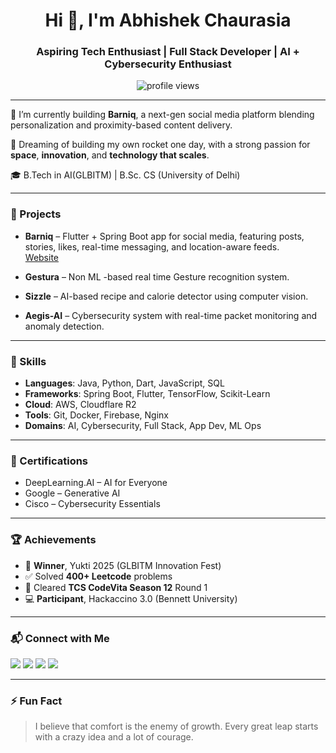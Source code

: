 <h1 align="center">Hi 👋, I'm Abhishek Chaurasia</h1>
<h3 align="center">Aspiring Tech Enthusiast | Full Stack Developer | AI + Cybersecurity Enthusiast</h3>

<p align="center">
  <img src="https://komarev.com/ghpvc/?username=abhishekkcrs&label=Profile%20views&color=0e75b6&style=flat" alt="profile views" />
</p>

---

🔭 I’m currently building **Barniq**, a next-gen social media platform blending personalization and proximity-based content delivery.

🚀 Dreaming of building my own rocket one day, with a strong passion for **space**, **innovation**, and **technology that scales**.

🎓 B.Tech in AI(GLBITM) | B.Sc. CS (University of Delhi)

---

### 🚀 Projects

- **Barniq** – Flutter + Spring Boot app for social media, featuring posts, stories, likes, real-time messaging, and location-aware feeds.\
  [Website](https://www.barniq.in)

- **Gestura** – Non ML -based real time Gesture recognition system.

- **Sizzle** – AI-based recipe and calorie detector using computer vision.

- **Aegis-AI** – Cybersecurity system with real-time packet monitoring and anomaly detection.

---

### 🧠 Skills

- **Languages**: Java, Python, Dart, JavaScript, SQL
- **Frameworks**: Spring Boot, Flutter, TensorFlow, Scikit-Learn
- **Cloud**: AWS, Cloudflare R2
- **Tools**: Git, Docker, Firebase, Nginx
- **Domains**: AI, Cybersecurity, Full Stack, App Dev, ML Ops

---

### 📜 Certifications

- DeepLearning.AI – AI for Everyone
- Google – Generative AI
- Cisco – Cybersecurity Essentials

---

### 🏆 Achievements

- 🥇 **Winner**, Yukti 2025 (GLBITM Innovation Fest)  
- ✅ Solved **400+ Leetcode** problems  
- 🧠 Cleared **TCS CodeVita Season 12** Round 1  
- 💻 **Participant**, Hackaccino 3.0 (Bennett University)

---

### 📬 Connect with Me

<p align="left">
  <a href="mailto:abhishekkcrs@gmail.com"><img src="https://img.shields.io/badge/Gmail-red?style=for-the-badge&logo=gmail&logoColor=white" /></a>
  <a href="https://linkedin.com/in/abhishekkcrs"><img src="https://img.shields.io/badge/LinkedIn-blue?style=for-the-badge&logo=linkedin&logoColor=white" /></a>
  <a href="https://leetcode.com/u/ironside45"><img src="https://img.shields.io/badge/Leetcode-orange?style=for-the-badge&logo=leetcode&logoColor=white" /></a>
  <a href="https://barniq.in"><img src="https://img.shields.io/badge/Barniq.in-black?style=for-the-badge&logo=internetarchive&logoColor=white" /></a>
</p>

---

### ⚡ Fun Fact
> I believe that comfort is the enemy of growth. Every great leap starts with a crazy idea and a lot of courage.

